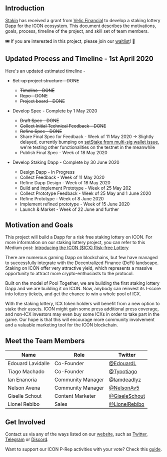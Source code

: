## Introduction

[Stakin](https://stakin.com/) has received a grant from [Velic Financial](https://www.velic.io/) to develop a staking lottery Dapp for the ICON ecosystem. This document describes the motivations, goals, process, timeline of the project, and skill set of team members.

🎟 If you are interested in this project, please join our [waitlist](https://lottery.stakin.com/)! 🚀

## Updated Process and Timeline - 1st April 2020

Here's an updated estimated timeline -

- ~~Set-up project structure - DONE~~

  - ~~Timeline - DONE~~
  - ~~Repo - DONE~~
  - ~~Project board - DONE~~

- Develop Spec - Complete by 1 May 2020

  - ~~Draft Spec - DONE~~
  - ~~Collect Initial Technical Feedback - DONE~~
  - ~~Refine Spec - DONE~~
  - Share Final Spec for Feedback - Week of 11 May 2020 -> Slightly delayed, currently bumping on [setStake from multi-sig wallet issue](https://github.com/icon-project/multisig-wallet/issues/25), we're testing other functionalities on the testnet in the meanwhile 
  - Publish Final Spec - Week of 18 May 2020

- Develop Staking Dapp - Complete by 30 June 2020

  - Design Dapp - In Progress
  - Collect Feedback - Week of 11 May 2020
  - Refine Dapp Design - Week of 18 May 2020
  - Build and implement Prototype - Week of 25 May 202
  - Collect Prototype Feedback - Week of 25 May and 1 June 2020
  - Refine Prototype - Week of 8 June 2020
  - Implement refined prototype - Week of 15 June 2020
  - Launch & Market - Week of 22 June and further 

## Motivation and Goals

This project will build a Dapp for a risk free staking lottery on ICON. For more information on our staking lottery project, you can refer to this Medium post: [Introducing the ICON ($ICX) Risk-free Lottery](https://medium.com/stakin/introducing-the-icon-icx-risk-free-lottery-44d6ffa5c37a)

There are numerous gaming Dapp on blockchains, but few have managed to successfully integrate with the Decentralized Finance (DeFi) landscape. Staking on ICON offer very attractive yield, which represents a massive opportunity to attract more crypto-enthusiasts to the protocol.

Built on the model of Pool Together, we are building the first staking lottery Dapp and we are building it on ICON. Now, anybody can reinvest its I-score into lottery tickets, and get the chance to win a whole pool of ICX.

With the staking lottery, ICX token holders will benefit from a new option to stake their assets. ICON might gain some press additional press coverage, and non-ICX investors may even buy some ICXs in order to take part in the game. Our hope is that this will encourage more community involvement and a valuable marketing tool for the ICON blockchain.

## Meet the Team Members

| Name              | Role              | Twitter                                           |
| ----------------- | ----------------- | ------------------------------------------------- |
| Edouard Lavidalle | Co-Founder        | [@EdouardL](https://twitter.com/EdouardL)         |
| Tiago Machado     | Co-Founder        | [@Tyootiago](https://twitter.com/tyootiago)       |
| Ian Enanoria      | Community Manager | [@Iamdeadlyz](https://twitter.com/Iamdeadlyz)     |
| Nelson Avena      | Community Manager | [@NelsonAv5](https://twitter.com/NelsonAv5)       |
| Giselle Schout    | Content Marketer  | [@GiseleSchout](https://twitter.com/GiseleSchout) |
| Lionel Rebibo    | Sales  | [@LionelRebibo](https://www.linkedin.com/in/lionel-rebibo-67710554/) |

## Get Involved

Contact us via any of the ways listed on our [website](https://stakin.com/), such as [Twitter](https://twitter.com/StakinOfficial), [Telegram](https://t.me/StakinOfficial) or [Discord](https://discord.gg/7uMyh9r).

Want to support our ICON P-Rep activities with your vote? Check this [guide](https://medium.com/stakin/how-to-stake-vote-in-icon-icx-5926e8e8a54b).
